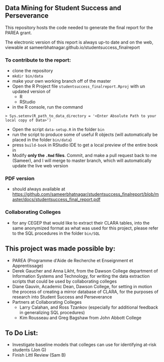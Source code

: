 ## Data Mining for Student Success and Perseverance

This repository hosts the code needed to generate the final report for the PAREA grant.

The electronic version of this report is always up-to date and on the web, viewable at sameerbhatnagar.github.io/studentsuccess_finalreport

### To contribute to the report:
 - clone the repository
 - `mkdir bin/data`
 - make your own working branch off of the master
 - Open the R Project file `studentsuccess_finalreport.Rproj` with un updated version of 
     - R 
     - RStudio
 - in the R console, run the command 
 ```
 > Sys.setenv(R_path_to_data_directory = '<Enter Absolute Path to your local copy of Data>')
```

 - Open the script `data-setup.R` in the folder `bin`
 - run the script to produce some of useful R objects (will automatically be placed in the folder `bin/data`)
 - press `build-book` in RStudio IDE to get a local preview of the entire book in
 - Modify **only the `.Rmd` files**. Commit, and make a pull request back to me (Sameer), and I will merge to master branch, which will automatically update the live web version

### PDF version 
 - should always available at https://github.com/sameerbhatnagar/studentsuccess_finalreport/blob/master/docs/studentsuccess_final_report.pdf


 ### Collaborating Colleges
  - for any CEGEP that would like to extract their CLARA tables, into the same anonymized format as what was used for this project, please refer to the SQL procedures in the folder `bin/SQL`


## This project was made possible by:
 - PAREA (Programme d'Aide de Recherche et Enseignment et Apprentissage)
 - Derek Gaucher and Anna Likht, from the Dawson College department of Information Systems and Technology, for writing the data extraction scripts that could be used by collaborating colleges
 - Diane Gauvin, Academic Dean, Dawson College, for setting in motion the process of creating a mirror database of CLARA, for the purposes of research into Student Success and Perseverance
 - Partners at Collaborating Colleges
     - Larry Calahan, and Ross Tzankov (especially for additional feedback in generalizing SQL procedures)
     - Kim Rousseau and Greg Bagshaw from John Abbott College

## To Do List:
 - Investigate baseline models that colleges can use for identifying at-risk students (Jon G)
 - Finish Littl Review (Sam B) 


